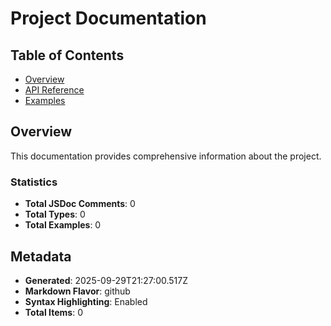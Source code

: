 # Project Documentation

## Table of Contents

- [Overview](#overview)
- [API Reference](#api-reference)
- [Examples](#examples)


## Overview

This documentation provides comprehensive information about the project.

### Statistics

- **Total JSDoc Comments**: 0
- **Total Types**: 0
- **Total Examples**: 0



## Metadata

- **Generated**: 2025-09-29T21:27:00.517Z
- **Markdown Flavor**: github
- **Syntax Highlighting**: Enabled
- **Total Items**: 0

